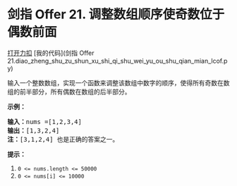# 剑指 Offer 21. 调整数组顺序使奇数位于偶数前面

[打开力扣](https://leetcode.cn/problems/diao-zheng-shu-zu-shun-xu-shi-qi-shu-wei-yu-ou-shu-qian-mian-lcof) [我的代码](剑指 Offer 21.diao_zheng_shu_zu_shun_xu_shi_qi_shu_wei_yu_ou_shu_qian_mian_lcof.py)

输入一个整数数组，实现一个函数来调整该数组中数字的顺序，使得所有奇数在数组的前半部分，所有偶数在数组的后半部分。



<strong>示例：</strong>

<pre>
<strong>输入：</strong>nums =[1,2,3,4]
<strong>输出：</strong>[1,3,2,4]
<strong>注：</strong>[3,1,2,4] 也是正确的答案之一。</pre>



<strong>提示：</strong>

<ol>
	<li><code>0 <= nums.length <= 50000</code></li>
	<li><code>0 <= nums[i] <= 10000</code></li>
</ol>

